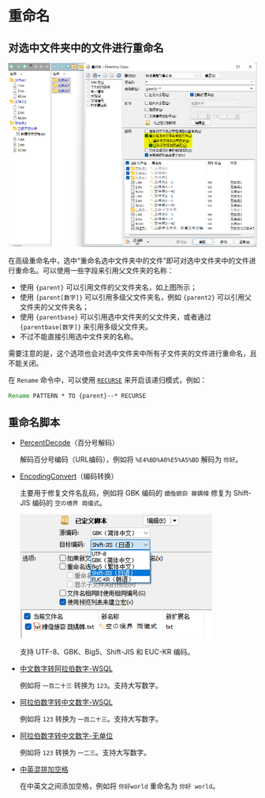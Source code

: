 # 重命名
## 对选中文件夹中的文件进行重命名
![](images/重命名-选中文件夹.png)

在高级重命名中，选中“重命名选中文件夹中的文件”即可对选中文件夹中的文件进行重命名。可以使用一些字段来引用父文件夹的名称：

- 使用 `{parent}` 可以引用文件的父文件夹名，如上图所示；
- 使用 `{parent[数字]}` 可以引用多级父文件夹名，例如 `{parent2}` 可以引用父文件夹的父文件夹名；
- 使用 `{parentbase}` 可以引用选中文件夹的父文件夹，或者通过 `{parentbase[数字]}` 来引用多级父文件夹。
- 不过不能直接引用选中文件夹的名称。

需要注意的是，这个选项也会对选中文件夹中所有子文件夹的文件进行重命名，且不能关闭。

在 `Rename` 命令中，可以使用 [`RECURSE`](https://www.gpsoft.com.au/help/opus12/index.html#!Documents/Rename.htm:~:text=RECURSE) 来开启该递归模式，例如：
```cmd
Rename PATTERN * TO {parent}--* RECURSE
```

## 重命名脚本
- [PercentDecode](https://github.com/Chaoses-Ib/IbDOpusScripts/blob/main/Rename%20Scripts/PercentDecode.js)（百分号解码）

  解码百分号编码（URL编码），例如将 `%E4%BD%A0%E5%A5%BD` 解码为 `你好`。
- [EncodingConvert](https://github.com/Chaoses-Ib/IbDOpusScripts/blob/main/Rename%20Scripts/EncodingConvert.js)（编码转换）

  主要用于修复文件名乱码，例如将 GBK 编码的 `嬻偺嫬奅 椉媀幃` 修复为 Shift-JIS 编码的 `空の境界 両儀式`。

  ![](https://github.com/Chaoses-Ib/IbDOpusScripts/blob/main/Rename%20Scripts/images/EncodingConvert.zh-Hans.png?raw=true)

  支持 UTF-8、GBK、Big5、Shift-JIS 和 EUC-KR 编码。
- [中文数字转阿拉伯数字-WSQL](https://github.com/Chaoses-Ib/IbDOpusScripts/blob/main/Rename%20Scripts/%E4%B8%AD%E6%96%87%E6%95%B0%E5%AD%97%E8%BD%AC%E9%98%BF%E6%8B%89%E4%BC%AF%E6%95%B0%E5%AD%97-WSQL.vbs)

  例如将 `一百二十三` 转换为 `123`。支持大写数字。
- [阿拉伯数字转中文数字-WSQL](https://github.com/Chaoses-Ib/IbDOpusScripts/blob/main/Rename%20Scripts/%E9%98%BF%E6%8B%89%E4%BC%AF%E6%95%B0%E5%AD%97%E8%BD%AC%E4%B8%AD%E6%96%87%E6%95%B0%E5%AD%97-WSQL.vbs)

  例如将 `123` 转换为 `一百二十三`。支持大写数字。
- [阿拉伯数字转中文数字-无单位](https://github.com/Chaoses-Ib/IbDOpusScripts/blob/main/Rename%20Scripts/%E9%98%BF%E6%8B%89%E4%BC%AF%E6%95%B0%E5%AD%97%E8%BD%AC%E4%B8%AD%E6%96%87%E6%95%B0%E5%AD%97-%E6%97%A0%E5%8D%95%E4%BD%8D.js)

  例如将 `123` 转换为 `一二三`。支持大写数字。
- [中英混排加空格](https://github.com/Chaoses-Ib/IbDOpusScripts/blob/main/Rename%20Scripts/%E4%B8%AD%E8%8B%B1%E6%B7%B7%E6%8E%92%E5%8A%A0%E7%A9%BA%E6%A0%BC.js)

  在中英文之间添加空格，例如将 `你好world` 重命名为 `你好 world`。

